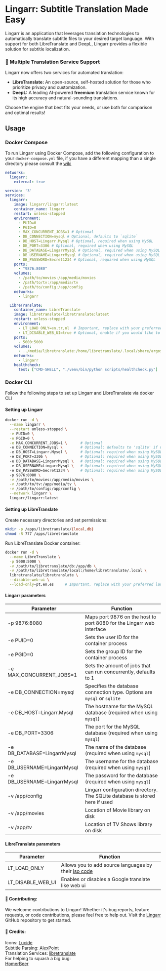 ﻿# Lingarr: Subtitle Translation Made Easy

Lingarr is an application that leverages translation technologies to automatically translate subtitle files to your desired target language. 
With support for both LibreTranslate and DeepL, Lingarr provides a flexible solution for subtitle localization.

### 🌟 Multiple Translation Service Support
Lingarr now offers two services for automated translation:

- **LibreTranslate:** An open-source, self-hosted solution for those who prioritize privacy and customization.
- **DeepL:** A leading AI-powered **freemium** translation service known for its high accuracy and natural-sounding translations.

Choose the engine that best fits your needs, or use both for comparison and optimal results!

## Usage

### Docker Compose
To run Lingarr using Docker Compose, add the following configuration to your `docker-compose.yml` file, 
if you have a different mapping than a single directory please consult the [wiki](https://github.com/lingarr-translate/lingarr/wiki)

```yaml
networks:
  lingarr:
    external: true

version: '3'
services:
  lingarr:
    image: lingarr/lingarr:latest
    container_name: lingarr
    restart: unless-stopped
    environment:
      - PUID=0
      - PGID=0
      - MAX_CONCURRENT_JOBS=1 # Optional
      - DB_CONNECTION=mysql # Optional, defaults to `sqlite`
      - DB_HOST=Lingarr.Mysql # Optional, required when using MySQL
      - DB_PORT=3306 # Optional, required when using MySQL
      - DB_DATABASE=LingarrMysql # Optional, required when using MySQL
      - DB_USERNAME=LingarrMysql # Optional, required when using MySQL
      - DB_PASSWORD=Secret1234 # Optional, required when using MySQL
    ports:
      - "9876:8080"
    volumes:
      - /path/to/movies:/app/media/movies
      - /path/to/tv:/app/media/tv
      - /path/to/config:/app/config
    networks:
      - lingarr

  LibreTranslate:
    container_name: LibreTranslate
    image: libretranslate/libretranslate:latest
    restart: unless-stopped
    environment:
      - LT_LOAD_ONLY=en,tr,nl  # Important, replace with your preferred languages
      - LT_DISABLE_WEB_UI=true # Optional, enable if you would like to make use of the LibreTranslate web interface 
    ports:
      - 5000:5000
    volumes:
      - ../media/libretranslate:/home/libretranslate/.local/share/argos-translate
    networks:
      - lingarr
    healthcheck:
      test: ["CMD-SHELL", "./venv/bin/python scripts/healthcheck.py"]
```

### Docker CLI

Follow the following steps to set up Lingarr and LibreTranslate via docker CLI

#### Setting up Lingarr
```bash
docker run -d \
  --name lingarr \
  --restart unless-stopped \
  -e PUID=0 \
  -e PGID=0 \
  -e MAX_CONCURRENT_JOBS=1 \      # Optional
  -e DB_CONNECTION=mysql \        # Optional: defaults to 'sqlite' if not specified
  -e DB_HOST=Lingarr.Mysql \      # Optional: required when using MySQL
  -e DB_PORT=3306 \               # Optional: required when using MySQL
  -e DB_DATABASE=LingarrMysql \   # Optional: required when using MySQL
  -e DB_USERNAME=LingarrMysql \   # Optional: required when using MySQL
  -e DB_PASSWORD=Secret1234 \     # Optional: required when using MySQL
  -p 9876:8080 \
  -v /path/to/movies:/app/media/movies \
  -v /path/to/tv:/app/media/tv \
  -v /path/to/config:/app/config \
  --network lingarr \
  lingarr/lingarr:latest
```

#### Setting up LibreTranslate

Create necessary directories and set permissions:
```bash
mkdir -p /apps/libretranslate/{local,db}
chmod -R 777 /apps/libretranslate
```
Run LibreTranslate Docker container:
```bash
docker run -d \
  --name LibreTranslate \
  -p 5000:5000 \
  -v /path/to/libretranslate/db:/app/db \
  -v /path/to/libretranslate/local:/home/libretranslate/.local \
  libretranslate/libretranslate \
  --disable-web-ui \
  --load-only=pt,en,es     # Important, replace with your preferred languages
```

#### Lingarr parameters
| Parameter                   | Function                                                                                      |
|-----------------------------|-----------------------------------------------------------------------------------------------|
| -p 9876:8080                | Maps port 9876 on the host to port 8080 for the Lingarr web interface                         |
| -e PUID=0                   | Sets the user ID for the container process                                                    |
| -e PGID=0                   | Sets the group ID for the container process                                                   |
| -e MAX_CONCURRENT_JOBS=1    | Sets the amount of jobs that can run concurrently, defaults to 1                              |
| -e DB_CONNECTION=mysql      | Specifies the database connection type. Options are `mysql` or `sqlite`                       |
| -e DB_HOST=Lingarr.Mysql    | The hostname for the MySQL database (required when using `mysql`)                             |
| -e DB_PORT=3306             | The port for the MySQL database (required when using `mysql`)                                 |
| -e DB_DATABASE=LingarrMysql | The name of the database (required when using `mysql`)                                        |
| -e DB_USERNAME=LingarrMysql | The username for the database (required when using `mysql`)                                   |
| -e DB_USERNAME=LingarrMysql | The password for the database (required when using `mysql`)                                   |
| -v /app/config              | Lingarr configuration directory. The SQLite database is stored here if used                   |
| -v /app/movies              | Location of Movie library on disk                                                             |
| -v /app/tv                  | Location of TV Shows library on disk                                                          |

#### LibreTranslate parameters
| Parameter                   | Function                                                                                      |
|-----------------------------|-----------------------------------------------------------------------------------------------|
| LT_LOAD_ONLY                | Allows you to add source languages by their [iso code](https://libretranslate.com/languages)  |
| LT_DISABLE_WEB_UI           | Enables or disables a Google translate like web ui                                            |

#### 🤝 Contributing:
We welcome contributions to Lingarr! Whether it's bug reports, 
feature requests, or code contributions, please feel free to help out. Visit the [Lingarr](https://github.com/lingarr-translate/lingarr) GitHub repository to get started.

#### 🙏 Credits:
Icons: [Lucide](https://lucide.dev/icons)  
Subtitle Parsing: [AlexPoint](https://github.com/AlexPoint/SubtitlesParser)    
Translation Services: [libretranslate](https://libretranslate.com)  
For helping to squash a big bug:  
[HomerBeer](https://github.com/HomerBeer)  
